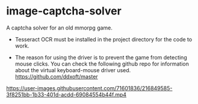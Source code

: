 # image-captcha-solver
A captcha solver for an old mmorpg game.

- Tesseract OCR must be installed in the project directory for the code to work.

- The reason for using the driver is to prevent the game from detecting mouse clicks. 
You can check the following github repo for information about the virtual keyboard-mouse driver used.
https://github.com/ddxoft/master


https://user-images.githubusercontent.com/71601836/216849585-3f8251bb-1b33-401d-acdd-69084554b44f.mp4

